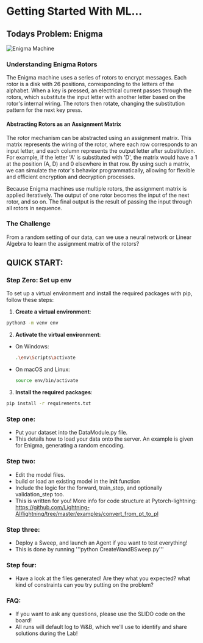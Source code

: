 # Getting Started With ML...

## Todays Problem: Enigma 

![Enigma Machine](http://www.mlb.co.jp/linux/science/genigma/enigma-referat/img7.png)

### Understanding Enigma Rotors

The Enigma machine uses a series of rotors to encrypt messages. Each rotor is a disk with 26 positions, corresponding to the letters of the alphabet. When a key is pressed, an electrical current passes through the rotors, which substitute the input letter with another letter based on the rotor's internal wiring. The rotors then rotate, changing the substitution pattern for the next key press.

#### Abstracting Rotors as an Assignment Matrix

The rotor mechanism can be abstracted using an assignment matrix. This matrix represents the wiring of the rotor, where each row corresponds to an input letter, and each column represents the output letter after substitution. For example, if the letter 'A' is substituted with 'D', the matrix would have a 1 at the position (A, D) and 0 elsewhere in that row. By using such a matrix, we can simulate the rotor's behavior programmatically, allowing for flexible and efficient encryption and decryption processes.

Because Enigma machines use multiple rotors, the assignment matrix is applied iteratively. The output of one rotor becomes the input of the next rotor, and so on. The final output is the result of passing the input through all rotors in sequence.

### The Challenge

From a random setting of our data, can we use a neural network or Linear Algebra to learn the assignment matrix of the rotors?



## QUICK START: 

### Step Zero: Set up env 

To set up a virtual environment and install the required packages with pip, follow these steps:

1. **Create a virtual environment**:
  ```bash
  python3 -m venv env
  ```

2. **Activate the virtual environment**:
  - On Windows:
    ```bash
    .\env\Scripts\activate
    ```
  - On macOS and Linux:
    ```bash
    source env/bin/activate
    ```

3. **Install the required packages**:
  ```bash
  pip install -r requirements.txt
  ```


### Step one: 
  - Put your dataset into the DataModule.py file.
  - This details how to load your data onto the server. An example is given for Enigma, generating a random encoding.

### Step two:
  - Edit the model files.
  - build or load an existing model in the __init__ function
  - Include the logic for the forward, train_step, and optionally validation_step too.
  - This is written for you! 
  More info for code structure at Pytorch-lightning: https://github.com/Lightning-AI/lightning/tree/master/examples/convert_from_pt_to_pl

### Step three:
  - Deploy a Sweep, and launch an Agent if you want to test everything! 
  - This is done by running '''python CreateWandBSweep.py'''

### Step four:
  - Have a look at the files generated! Are they what you expected? what kind of constraints can you try putting on the problem? 


### FAQ:
  - If you want to ask any questions, please use the SLIDO code on the board! 
  - All runs will default log to W&B, which we'll use to identify and share solutions during the Lab! 

